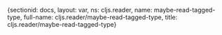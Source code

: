 {sectionid: docs, layout: var, ns: cljs.reader, name: maybe-read-tagged-type, full-name: cljs.reader/maybe-read-tagged-type,
  title: cljs.reader/maybe-read-tagged-type}
